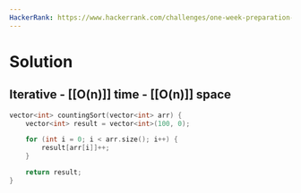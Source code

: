 ```yaml
---
HackerRank: https://www.hackerrank.com/challenges/one-week-preparation-kit-countingsort1/
---
```

# Solution

## Iterative - [[O(n)]] time - [[O(n)]] space

```cpp
vector<int> countingSort(vector<int> arr) {
	vector<int> result = vector<int>(100, 0);

	for (int i = 0; i < arr.size(); i++) {
		result[arr[i]]++;
	}

	return result;
}
```